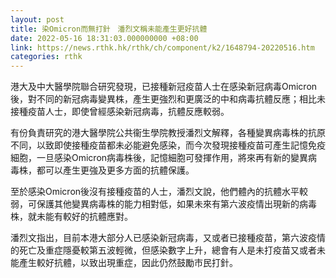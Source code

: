 ```yaml
---
layout: post
title: 染Omicron而無打針　潘烈文稱未能產生更好抗體
date: 2022-05-16 18:31:03.000000000 +08:00
link: https://news.rthk.hk/rthk/ch/component/k2/1648794-20220516.htm
categories: rthk
---
```


港大及中大醫學院聯合研究發現，已接種新冠疫苗人士在感染新冠病毒Omicron後，對不同的新冠病毒變異株，產生更強烈和更廣泛的中和病毒抗體反應；相比未接種疫苗人士，即使曾經感染新冠病毒，抗體反應較弱。

有份負責研究的港大醫學院公共衞生學院教授潘烈文解釋，各種變異病毒株的抗原不同，以致即使接種疫苗都未必能避免感染，而今次發現接種疫苗可產生記憶免疫細胞，一旦感染Omicron病毒株後，記憶細胞可發揮作用，將來再有新的變異病毒株，都可以產生更強及更多方面的抗體保護。

至於感染Omicron後沒有接種疫苗的人士，潘烈文說，他們體內的抗體水平較弱，可保護其他變異病毒株的能力相對低，如果未來有第六波疫情出現新的病毒株，就未能有較好的抗體應對。

潘烈文指出，目前本港大部分人已感染新冠病毒，又或者已接種疫苗，第六波疫情的死亡及重症隱憂較第五波輕微，但感染數字上升，總會有人是未打疫苗又或者未能產生較好抗體，以致出現重症，因此仍然鼓勵市民打針。
